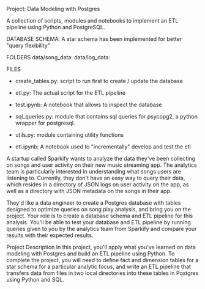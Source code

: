 Project: Data Modeling with Postgres

A collection of scripts, modules and notebooks to implement an ETL pipeline using Python and PostgreSQL.

DATABASE SCHEMA: A star schema has been implemented for better "query flexibility"

FOLDERS
data/song_data: 
data/log_data: 

FILES
- create_tables.py: script to run first to create / update the database
- etl.py: The actual script for the ETL pipeline
- test.ipynb: A notebook that allows to inspect the database

- sql_queries.py: module that contains sql queries for psycopg2, a python wrapper for postgresql.
- utils.py: module containing utility functions
- etl.ipynb: A notebook used to "incrementally" develop and test the etl




A startup called Sparkify wants to analyze the data they've been collecting on songs and user activity on their new music streaming app. The analytics team is particularly interested in understanding what songs users are listening to. Currently, they don't have an easy way to query their data, which resides in a directory of JSON logs on user activity on the app, as well as a directory with JSON metadata on the songs in their app.

They'd like a data engineer to create a Postgres database with tables designed to optimize queries on song play analysis, and bring you on the project. Your role is to create a database schema and ETL pipeline for this analysis. You'll be able to test your database and ETL pipeline by running queries given to you by the analytics team from Sparkify and compare your results with their expected results.

Project Description
In this project, you'll apply what you've learned on data modeling with Postgres and build an ETL pipeline using Python. To complete the project, you will need to define fact and dimension tables for a star schema for a particular analytic focus, and write an ETL pipeline that transfers data from files in two local directories into these tables in Postgres using Python and SQL.
